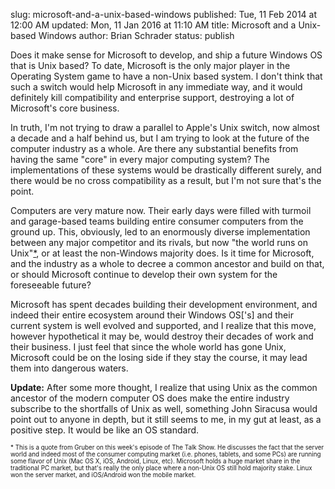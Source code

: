slug: microsoft-and-a-unix-based-windows
published: Tue, 11 Feb 2014 at 12:00 AM
updated: Mon, 11 Jan 2016 at 11:10 AM
title: Microsoft and a Unix-based Windows
author: Brian Schrader
status: publish

Does it make sense for Microsoft to develop, and ship a future Windows OS that is Unix based? To date, Microsoft is the only major player in the Operating System game to have a non-Unix based system. I don&#39;t think that such a switch would help Microsoft in any immediate way, and it would definitely kill compatibility and enterprise support, destroying a lot of Microsoft&#39;s core business. 

In truth, I&#39;m not trying to draw a parallel to Apple&#39;s Unix switch, now almost a decade and a half behind us, but I am trying to look at the future of the computer industry as a whole. Are there any substantial benefits from having the same &quot;core&quot; in every major computing system? The implementations of these systems would be drastically different surely, and there would be no cross compatibility as a result, but I&#39;m not sure that&#39;s the point. 

Computers are very mature now. Their early days were filled with turmoil and garage-based teams building entire consumer computers from the ground up. This, obviously, led to an enormously diverse implementation between any major competitor and its rivals, but now &quot;the world runs on Unix&quot;<a href='#note'>*</a>, or at least the non-Windows majority does. Is it time for Microsoft, and the industry as a whole to decree a common ancestor and build on that, or should Microsoft continue to develop their own system for the foreseeable future?

Microsoft has spent decades building  their development environment, and indeed their entire ecosystem around their Windows OS[&#39;s] and their current system is well evolved and supported, and I realize that this move, however hypothetical it may be, would destroy their decades of work and their business. I just feel that since the whole world has gone Unix, Microsoft could be on the losing side if they stay the course, it may lead them into dangerous waters.

<b>Update:</b> After some more thought, I realize that using Unix as the common ancestor of the modern computer OS does make the entire industry subscribe to the shortfalls of Unix as well, something John Siracusa would point out to anyone in depth, but it still seems to me, in my gut at least, as a positive step. It would be like an OS standard.

<div><span id='note' style='font-size:70%;'>* This is a quote from Gruber on this week&#39;s episode of The Talk Show. He discusses the fact that the server world and indeed most of the consumer computing market (i.e. phones, tablets, and some PCs) are running some flavor of Unix (Mac OS X, iOS, Android, Linux, etc). Microsoft holds a huge market share in the traditional PC market, but that&#39;s really the only place where a non-Unix OS still hold majority stake. Linux won the server market, and iOS/Android won the mobile market. </span></div>